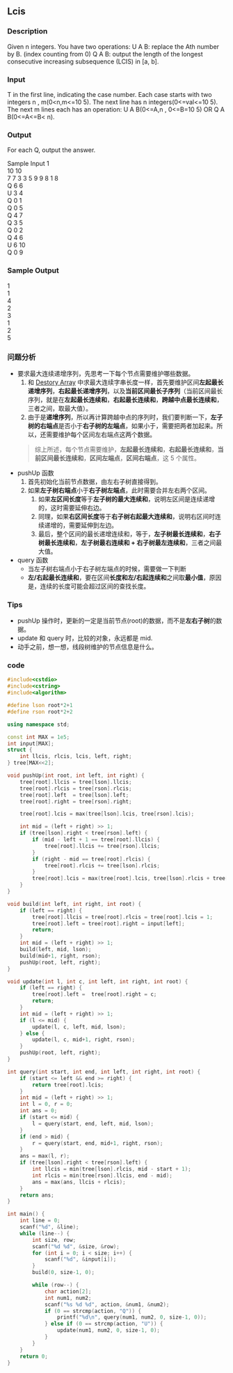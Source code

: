 ## Lcis

### Description
Given n integers. 
You have two operations: 
U A B: replace the Ath number by B. (index counting from 0) 
Q A B: output the length of the longest consecutive increasing subsequence (LCIS) in [a, b]. 

### Input
T in the first line, indicating the case number. 
Each case starts with two integers n , m(0<n,m<=10 5). 
The next line has n integers(0<=val<=10 5). 
The next m lines each has an operation: 
U A B(0<=A,n , 0<=B=10 5) 
OR 
Q A B(0<=A<=B< n). 

### Output
For each Q, output the answer.

Sample Input
1  
10 10  
7 7 3 3 5 9 9 8 1 8   
Q 6 6  
U 3 4  
Q 0 1  
Q 0 5  
Q 4 7  
Q 3 5  
Q 0 2  
Q 4 6  
U 6 10  
Q 0 9  

### Sample Output
1  
1  
4  
2  
3  
1  
2  
5  

### 问题分析
* 要求最大连续递增序列，先思考一下每个节点需要维护哪些数据。
    1. 和 [Destory Array](./Destory_Array.md) 中求最大连续字串长度一样，首先要维护区间**左起最长递增序列**，**右起最长递增序列**，以及**当前区间最长子序列**（当前区间最长序列，就是在**左起最长连续和**，**右起最长连续和**，**跨越中点最长连续和**，三者之间，取最大值）。
    1. 由于是**递增序列**，所以再计算跨越中点的序列时，我们要判断一下，**左子树的右端点**是否小于**右子树的左端点**，如果小于，需要把两者加起来。所以，还需要维护每个区间左右端点这两个数据。  
    > 综上所述，每个节点需要维护，**左起最长连续和**，**右起最长连续和**，**当前区间最长连续和**，**区间左端点**，**区间右端点**，这 5 个属性。
* pushUp 函数
    1. 首先初始化当前节点数据，由左右子树直接得到。
    1. 如果**左子树右端点**小于**右子树左端点**，此时需要合并左右两个区间。
        1. 如果**左区间长度**等于**左子树的最大连续和**，说明左区间是连续递增的，这时需要延伸右边。
        1. 同理，如果**右区间长度**等于**右子树右起最大连续和**，说明右区间时连续递增的，需要延伸到左边。
        1. 最后，整个区间的最长递增连续和，等于，**左子树最长连续和**，**右子树最长连续和**，**左子树最右连续和 + 右子树最左连续和**，三者之间最大值。
* query 函数
    * 当左子树右端点小于右子树左端点的时候，需要做一下判断
    * **左/右起最长连续和**，要在区间**长度和左/右起连续和**之间取**最小值**，原因是，连续的长度可能会超过区间的查找长度。

### Tips
* pushUp 操作时，更新的一定是当前节点(root)的数据，而不是**左右子树**的数据。
* update 和 query 时，比较的对象，永远都是 mid.
* 动手之前，想一想，线段树维护的节点信息是什么。

### code
```cpp
#include<cstdio>
#include<cstring>
#include<algorithm>

#define lson root*2+1
#define rson root*2+2

using namespace std;

const int MAX = 1e5;
int input[MAX];
struct {
    int llcis, rlcis, lcis, left, right;
} tree[MAX<<2];

void pushUp(int root, int left, int right) {
    tree[root].llcis = tree[lson].llcis;
    tree[root].rlcis = tree[rson].rlcis;
    tree[root].left  = tree[lson].left;
    tree[root].right = tree[rson].right;

    tree[root].lcis = max(tree[lson].lcis, tree[rson].lcis);

    int mid = (left + right) >> 1;
    if (tree[lson].right < tree[rson].left) {
        if (mid - left + 1 == tree[root].llcis) {
            tree[root].llcis += tree[rson].llcis;
        }
        if (right - mid == tree[root].rlcis) {
            tree[root].rlcis += tree[lson].rlcis;
        }
        tree[root].lcis = max(tree[root].lcis, tree[lson].rlcis + tree[rson].llcis);
    }
}

void build(int left, int right, int root) {
    if (left == right) {
        tree[root].llcis = tree[root].rlcis = tree[root].lcis = 1;
        tree[root].left = tree[root].right = input[left];
        return;
    }
    int mid = (left + right) >> 1;
    build(left, mid, lson);
    build(mid+1, right, rson);
    pushUp(root, left, right);
}

void update(int l, int c, int left, int right, int root) {
    if (left == right) {
        tree[root].left =  tree[root].right = c;
        return;
    }
    int mid = (left + right) >> 1;
    if (l <= mid) {
        update(l, c, left, mid, lson);
    } else {
        update(l, c, mid+1, right, rson);
    }
    pushUp(root, left, right);
}

int query(int start, int end, int left, int right, int root) {
    if (start <= left && end >= right) {
        return tree[root].lcis;
    }
    int mid = (left + right) >> 1;
    int l = 0, r = 0;
    int ans = 0;
    if (start <= mid) {
        l = query(start, end, left, mid, lson);
    }
    if (end > mid) {
        r = query(start, end, mid+1, right, rson);
    }
    ans = max(l, r);
    if (tree[lson].right < tree[rson].left) {
        int llcis = min(tree[lson].rlcis, mid - start + 1);
        int rlcis = min(tree[rson].llcis, end - mid);
        ans = max(ans, llcis + rlcis);
    }
    return ans;
}

int main() {
    int line = 0;
    scanf("%d", &line);
    while (line--) {
        int size, row;
        scanf("%d %d", &size, &row);
        for (int i = 0; i < size; i++) {
            scanf("%d", &input[i]);
        }
        build(0, size-1, 0);

        while (row--) {
            char action[2];
            int num1, num2;
            scanf("%s %d %d", action, &num1, &num2);
            if (0 == strcmp(action, "Q")) {
                printf("%d\n", query(num1, num2, 0, size-1, 0));
            } else if (0 == strcmp(action, "U")) {
                update(num1, num2, 0, size-1, 0);
            }
        }
    }
    return 0;
}
```